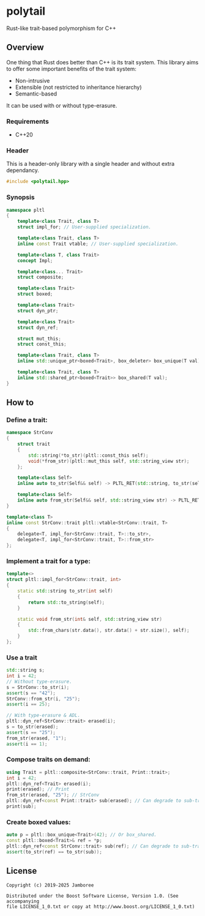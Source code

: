 polytail
========
Rust-like trait-based polymorphism for C++

## Overview
One thing that Rust does better than C++ is its trait system. This library aims
to offer some important benefits of the trait system:

* Non-intrusive
* Extensible (not restricted to inheritance hierarchy)
* Semantic-based

It can be used with or without type-erasure.

### Requirements
- C++20

### Header
This is a header-only library with a single header and without extra dependancy.
```c++
#include <polytail.hpp>
```
### Synopsis
```c++
namespace pltl
{
    template<class Trait, class T>
    struct impl_for; // User-supplied specialization.

    template<class Trait, class T>
    inline const Trait vtable; // User-supplied specialization.

    template<class T, class Trait>
    concept Impl;

    template<class... Trait>
    struct composite;

    template<class Trait>
    struct boxed;

    template<class Trait>
    struct dyn_ptr;

    template<class Trait>
    struct dyn_ref;

    struct mut_this;
    struct const_this;

    template<class Trait, class T>
    inline std::unique_ptr<boxed<Trait>, box_deleter> box_unique(T val);

    template<class Trait, class T>
    inline std::shared_ptr<boxed<Trait>> box_shared(T val);
}
```

## How to
### Define a trait:
```c++
namespace StrConv
{
    struct trait
    {
        std::string(*to_str)(pltl::const_this self);
        void(*from_str)(pltl::mut_this self, std::string_view str);
    };

    template<class Self>
    inline auto to_str(Self&& self) -> PLTL_RET(std::string, to_str(self))

    template<class Self>
    inline auto from_str(Self&& self, std::string_view str) -> PLTL_RET(void, from_str(self, str))
}

template<class T>
inline const StrConv::trait pltl::vtable<StrConv::trait, T>
{
    delegate<T, impl_for<StrConv::trait, T>::to_str>,
    delegate<T, impl_for<StrConv::trait, T>::from_str>
};
```

### Implement a trait for a type:
```c++
template<>
struct pltl::impl_for<StrConv::trait, int>
{
    static std::string to_str(int self)
    {
        return std::to_string(self);
    }

    static void from_str(int& self, std::string_view str)
    {
        std::from_chars(str.data(), str.data() + str.size(), self);
    }
};
```

### Use a trait
```c++
std::string s;
int i = 42;
// Without type-erasure.
s = StrConv::to_str(i);
assert(s == "42");
StrConv::from_str(i, "25");
assert(i == 25);

// With type-erasure & ADL.
pltl::dyn_ref<StrConv::trait> erased(i);
s = to_str(erased);
assert(s == "25");
from_str(erased, "1");
assert(i == 1);
```

### Compose traits on demand:
```c++
using Trait = pltl::composite<StrConv::trait, Print::trait>;
int i = 42;
pltl::dyn_ref<Trait> erased(i);
print(erased); // Print
from_str(erased, "25"); // StrConv
pltl::dyn_ref<const Print::trait> sub(erased); // Can degrade to sub-trait.
print(sub);
```

### Create boxed values:
```c++
auto p = pltl::box_unique<Trait>(42); // Or box_shared.
const pltl::boxed<Trait>& ref = *p;
pltl::dyn_ref<const StrConv::trait> sub(ref); // Can degrade to sub-trait.
assert(to_str(ref) == to_str(sub));
```

## License

    Copyright (c) 2019-2025 Jamboree

    Distributed under the Boost Software License, Version 1.0. (See accompanying
    file LICENSE_1_0.txt or copy at http://www.boost.org/LICENSE_1_0.txt)